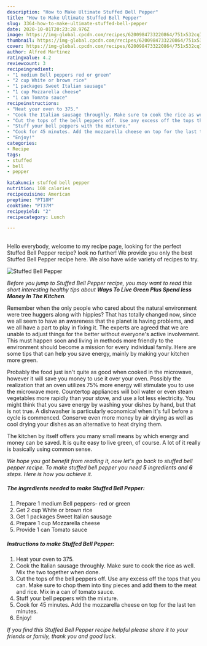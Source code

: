 ```yaml
---
description: "How to Make Ultimate Stuffed Bell Pepper"
title: "How to Make Ultimate Stuffed Bell Pepper"
slug: 3364-how-to-make-ultimate-stuffed-bell-pepper
date: 2020-10-01T20:23:28.976Z
image: https://img-global.cpcdn.com/recipes/6200984733220864/751x532cq70/stuffed-bell-pepper-recipe-main-photo.jpg
thumbnail: https://img-global.cpcdn.com/recipes/6200984733220864/751x532cq70/stuffed-bell-pepper-recipe-main-photo.jpg
cover: https://img-global.cpcdn.com/recipes/6200984733220864/751x532cq70/stuffed-bell-pepper-recipe-main-photo.jpg
author: Alfred Martinez
ratingvalue: 4.2
reviewcount: 3
recipeingredient:
- "1 medium Bell peppers red or green"
- "2 cup White or brown rice"
- "1 packages Sweet Italian sausage"
- "1 cup Mozzarella cheese"
- "1 can Tomato sauce"
recipeinstructions:
- "Heat your oven to 375."
- "Cook the Italian sausage throughly. Make sure to cook the rice as well. Mix the two together when done."
- "Cut the tops of the bell peppers off. Use any excess off the tops that you can. Make sure to chop them into tiny pieces and add them to the meat and rice. Mix in a can of tomato sauce."
- "Stuff your bell peppers with the mixture."
- "Cook for 45 minutes. Add the mozzarella cheese on top for the last ten minutes."
- "Enjoy!"
categories:
- Recipe
tags:
- stuffed
- bell
- pepper

katakunci: stuffed bell pepper 
nutrition: 108 calories
recipecuisine: American
preptime: "PT18M"
cooktime: "PT37M"
recipeyield: "2"
recipecategory: Lunch

---
```

<br>
Hello everybody, welcome to my recipe page, looking for the perfect Stuffed Bell Pepper recipe? look no further! We provide you only the best Stuffed Bell Pepper recipe here. We also have wide variety of recipes to try.
<br>


![Stuffed Bell Pepper](https://img-global.cpcdn.com/recipes/6200984733220864/751x532cq70/stuffed-bell-pepper-recipe-main-photo.jpg)

<i>Before you jump to Stuffed Bell Pepper recipe, you may want to read this short interesting healthy tips about 
<strong>Ways To Live Green Plus Spend less Money In The Kitchen</strong>.</i>
</br>

Remember when the only people who cared about the natural environment were tree huggers along with hippies? That has totally changed now, since we all seem to have an awareness that the planet is having problems, and we all have a part to play in fixing it. The experts are agreed that we are unable to adjust things for the better without everyone's active involvement. This must happen soon and living in methods more friendly to the environment should become a mission for every individual family. Here are some tips that can help you save energy, mainly by making your kitchen more green.

Probably the food just isn't quite as good when cooked in the microwave, however it will save you money to use it over your oven. Possibly the realization that an oven utilizes 75% more energy will stimulate you to use the microwave more. Countertop appliances will boil water or even steam vegetables more rapidly than your stove, and use a lot less electricity. You might think that you save energy by washing your dishes by hand, but that is not true. A dishwasher is particularly economical when it's full before a cycle is commenced. Conserve even more money by air drying as well as cool drying your dishes as an alternative to heat drying them.

The kitchen by itself offers you many small means by which energy and money can be saved. It is quite easy to live green, of course. A lot of it really is basically using common sense.


<i>We hope you got benefit from reading it, now let's go back to stuffed bell pepper recipe. To make stuffed bell pepper you need <strong>5</strong> ingredients and <strong>6</strong> steps. Here is how you achieve it.
</i>

##### The ingredients needed to make Stuffed Bell Pepper:

1. Prepare 1 medium Bell peppers- red or green
1. Get 2 cup White or brown rice
1. Get 1 packages Sweet Italian sausage
1. Prepare 1 cup Mozzarella cheese
1. Provide 1 can Tomato sauce


##### Instructions to make Stuffed Bell Pepper:

1. Heat your oven to 375.
1. Cook the Italian sausage throughly. Make sure to cook the rice as well. Mix the two together when done.
1. Cut the tops of the bell peppers off. Use any excess off the tops that you can. Make sure to chop them into tiny pieces and add them to the meat and rice. Mix in a can of tomato sauce.
1. Stuff your bell peppers with the mixture.
1. Cook for 45 minutes. Add the mozzarella cheese on top for the last ten minutes.
1. Enjoy!


<i>If you find this Stuffed Bell Pepper recipe helpful please share it to your friends or family, thank you and good luck.</i>
